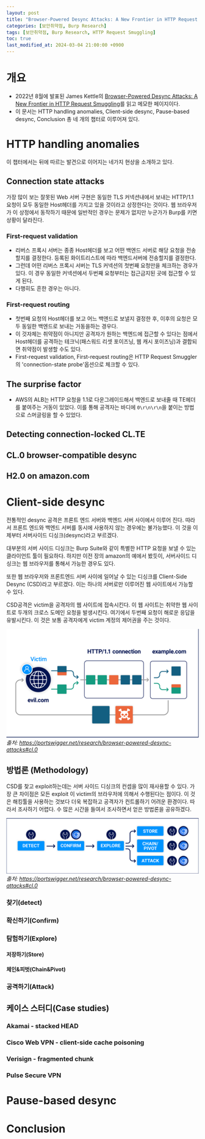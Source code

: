 ```yaml
---
layout: post
title: "Browser-Powered Desync Attacks: A New Frontier in HTTP Request Smuggling 메모"
categories: [보안취약점, Burp Research]
tags: [보안취약점, Burp Research, HTTP Request Smuggling]
toc: true
last_modified_at: 2024-03-04 21:00:00 +0900
---
```


# 개요
- 2022년 8월에 발표된 James Kettle의 [Browser-Powered Desync Attacks: A New Frontier in HTTP Request Smuggling](https://portswigger.net/research/browser-powered-desync-attacks)를 읽고 메모한 페이지이다. 
- 이 문서는 HTTP handling anomalies, Client-side desync, Pause-based desync, Conclusion 총 네 개의 챕터로 이루어져 있다. 

# HTTP handling anomalies
이 챕터에서는 뒤에 따르는 발견으로 이어지는 네가지 현상을 소개하고 있다. 

## Connection state attacks
가장 많이 보는 잘못된 Web 서버 구현은 동일한 TLS 커넥션내에서 보내는 HTTP/1.1 요청이 모두 동일한 Host헤더를 가지고 있을 것이라고 상정한다는 것이다. 웹 브라우저가 이 상정에서 동작하기 때문에 일반적인 경우는 문제가 없지만 누군가가 Burp를 키면 상황이 달라진다. 

### First-request validation
- 리버스 프록시 서버는 종종 Host헤더를 보고 어떤 백엔드 서버로 해당 요청을 전송할지를 결정한다. 등록된 화이트리스트에 따라 백엔드서버에 전송할지를 결정한다.  
- 그런데 어떤 리버스 프록시 서버는 TLS 커넥션의 첫번째 요청만을 체크하는 경우가 있다. 이 경우 동일한 커넥션에서 두번째 요청부터는 접근금지된 곳에 접근할 수 있게 된다.  
- 다행히도 흔한 경우는 아니다. 

### First-request routing
- 첫번째 요청의 Host헤더를 보고 어느 백엔드로 보낼지 결정한 후, 이후의 요청은 모두 동일한 백엔드로 보내는 거동을하는 경우다.
- 이 것자체는 취약점이 아니지만 공격자가 원하는 백엔드에 접근할 수 있다는 점에서 Host헤더를 공격하는 테크닉(패스워드 리셋 포이즈닝, 웹 캐시 포이즈닝)과 결합되면 취약점이 발생할 수도 있다. 
- First-request validation, First-request routing은 HTTP Request Smuggler의 'connection-state probe'옵션으로 체크할 수 있다. 

## The surprise factor
- AWS의 ALB는 HTTP 요청을 1.1로 다운그레이드해서 백엔드로 보내줄 때 TE헤더를 붙여주는 거동이 있었다. 이를 통해 공격자는 바디에 `0\r\n\r\n`을 붙이는 방법으로 스머글링을 할 수 있었다. 

## Detecting connection-locked CL.TE

## CL.0 browser-compatible desync

## H2.0 on amazon.com


# Client-side desync
전통적인 desync 공격은 프론트 엔드 서버와 백엔드 서버 사이에서 이루어 진다. 따라서 프론트 엔드와 백엔드 서버를 동시에 사용하지 않는 경우에는  불가능했다. 이 것을 이제부터 서버사이드 디싱크(desync)라고 부르겠다. 

대부분의 서버 사이드 디싱크는 Burp Suite와 같이 특별한 HTTP 요청을 보낼 수 있는 클라이언트 툴이 필요하다. 하지만 이전 장의 amazon의 예에서 봤듯이, 서버사이드 디싱크는 웹 브라우저를 통해서 가능한 경우도 있다. 

또한 웹 브라우저와 프론트엔드 서버 사이에 일어날 수 있는 디싱크를 Client-Side Desync (CSD)라고 부르겠다. 이는 하나의 서버로만 이루어진 웹 사이트에서 가능할 수 있다. 

CSD공격은 victim을 공격자의 웹 사이트에 접속시킨다. 이 웹 사이트는 취약한 웹 사이트로 두개의 크로스 도메인 요청을 발생시킨다. 여기에서 두번째 요청이 해로운 응답을 유발시킨다. 이 것은 보통 공격자에게 victim 계정의 제어권을 주는 것이다. 

![](/images/browser-powered-desync-1.png)
*출처: https://portswigger.net/research/browser-powered-desync-attacks#cl.0*

## 방법론 (Methodology)
CSD를 찾고 exploit하는데는 서버 사이드 디싱크의 컨셉을 많이 재사용할 수 있다. 가장 큰 차이점은 모든 exploit 이 victim의 브라우저에 의해서 수행된다는 점이다. 이 것은 해킹툴을 사용하는 것보다 더욱 복잡하고 공격자가 컨트롤하기 어려운 환경이다. 따라서 조사하기 어렵다. 수 많은 시간을 들여서 조사하면서 얻은 방법론을 공유하겠다. 

![](/images/browser-powered-desync-2.png)
*출처: https://portswigger.net/research/browser-powered-desync-attacks#cl.0*

### 찾기(detect)


### 확신하기(Confirm)


### 탐험하기(Explore)


#### 저장하기(Store)



#### 체인&피벗(Chain&Pivot)



### 공격하기(Attack)




## 케이스 스터디(Case studies)

### Akamai - stacked HEAD

### Cisco Web VPN - client-side cache poisoning

### Verisign - fragmented chunk

### Pulse Secure VPN





# Pause-based desync

# Conclusion 